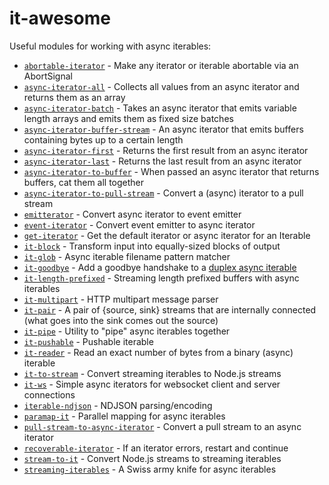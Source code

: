 # it-awesome

Useful modules for working with async iterables:

* [`abortable-iterator`](https://github.com/alanshaw/abortable-iterator) - Make any iterator or iterable abortable via an AbortSignal
* [`async-iterator-all`](https://github.com/achingbrain/async-iterator-all) - Collects all values from an async iterator and returns them as an array
* [`async-iterator-batch`](https://github.com/achingbrain/async-iterator-batch) - Takes an async iterator that emits variable length arrays and emits them as fixed size batches
* [`async-iterator-buffer-stream`](https://github.com/achingbrain/async-iterator-buffer-stream) - An async iterator that emits buffers containing bytes up to a certain length
* [`async-iterator-first`](https://github.com/achingbrain/async-iterator-first) - Returns the first result from an async iterator
* [`async-iterator-last`](https://github.com/achingbrain/async-iterator-last) - Returns the last result from an async iterator
* [`async-iterator-to-buffer`](https://github.com/achingbrain/async-iterator-to-buffer) - When passed an async iterator that returns buffers, cat them all together
* [`async-iterator-to-pull-stream`](https://github.com/alanshaw/async-iterator-to-pull-stream) - Convert a (async) iterator to a pull stream
* [`emitterator`](https://github.com/alanshaw/emitterator) - Convert async iterator to event emitter
* [`event-iterator`](https://github.com/rolftimmermans/event-iterator) - Convert event emitter to async iterator
* [`get-iterator`](https://github.com/alanshaw/get-iterator) - Get the default iterator or async iterator for an Iterable
* [`it-block`](https://github.com/alanshaw/it-block) - Transform input into equally-sized blocks of output
* [`it-glob`](https://github.com/achingbrain/it-glob) - Async iterable filename pattern matcher
* [`it-goodbye`](https://github.com/alanshaw/it-goodbye) - Add a goodbye handshake to a [duplex async iterable](https://gist.github.com/alanshaw/591dc7dd54e4f99338a347ef568d6ee9#duplex-it)
* [`it-length-prefixed`](https://github.com/alanshaw/it-length-prefixed) - Streaming length prefixed buffers with async iterables
* [`it-multipart`](https://github.com/achingbrain/it-multipart) - HTTP multipart message parser
* [`it-pair`](https://github.com/alanshaw/it-pair) - A pair of {source, sink} streams that are internally connected (what goes into the sink comes out the source)
* [`it-pipe`](https://github.com/alanshaw/it-pipe) - Utility to "pipe" async iterables together
* [`it-pushable`](https://github.com/alanshaw/it-pushable) - Pushable iterable
* [`it-reader`](https://github.com/alanshaw/it-reader) - Read an exact number of bytes from a binary (async) iterable
* [`it-to-stream`](https://github.com/alanshaw/it-to-stream) - Convert streaming iterables to Node.js streams
* [`it-ws`](https://github.com/alanshaw/it-ws) - Simple async iterators for websocket client and server connections
* [`iterable-ndjson`](https://github.com/alanshaw/iterable-ndjson) - NDJSON parsing/encoding
* [`paramap-it`](https://github.com/alanshaw/paramap-it) - Parallel mapping for async iterables
* [`pull-stream-to-async-iterator`](https://github.com/alanshaw/pull-stream-to-async-iterator) - Convert a pull stream to an async iterator
* [`recoverable-iterator`](https://github.com/alanshaw/recoverable-iterator) - If an iterator errors, restart and continue
* [`stream-to-it`](https://github.com/alanshaw/stream-to-it) - Convert Node.js streams to streaming iterables
* [`streaming-iterables`](https://github.com/bustle/streaming-iterables) - A Swiss army knife for async iterables
